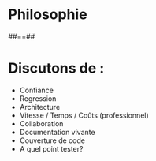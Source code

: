 <!-- .slide: class="transition-bg-sfeir-2" -->

# Philosophie

##==##

# Discutons de :

- Confiance
- Regression
- Architecture
- Vitesse / Temps / Coûts (professionnel)
- Collaboration
- Documentation vivante
- Couverture de code
- A quel point tester?
<!-- .element: class="list-fragment" -->

